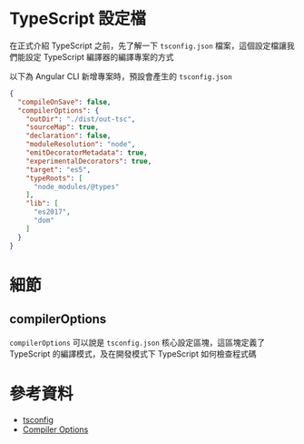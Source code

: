 # TypeScript 設定檔

在正式介紹 TypeScript 之前，先了解一下 `tsconfig.json` 檔案，這個設定檔讓我們能設定 TypeScript 編譯器的編譯專案的方式

以下為 Angular CLI 新增專案時，預設會產生的 `tsconfig.json` 

```json
{
  "compileOnSave": false,
  "compilerOptions": {
    "outDir": "./dist/out-tsc",
    "sourceMap": true,
    "declaration": false,
    "moduleResolution": "node",
    "emitDecoratorMetadata": true,
    "experimentalDecorators": true,
    "target": "es5",
    "typeRoots": [
      "node_modules/@types"
    ],
    "lib": [
      "es2017",
      "dom"
    ]
  }
}
```

# 細節

## compilerOptions

`compilerOptions` 可以說是 `tsconfig.json` 核心設定區塊，這區塊定義了 TypeScript 的編譯模式，及在開發模式下 TypeScript 如何檢查程式碼







# 參考資料

* [tsconfig](https://www.typescriptlang.org/docs/handbook/tsconfig-json.html)
* [Compiler Options](https://www.typescriptlang.org/docs/handbook/compiler-options.html)